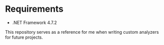 # Requirements
- .NET Framework 4.7.2

This repository serves as a reference for me when writing custom analyzers for future projects.